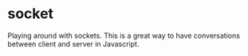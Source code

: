 # socket
Playing around with sockets.  This is a great way to have conversations between client and server in Javascript.
